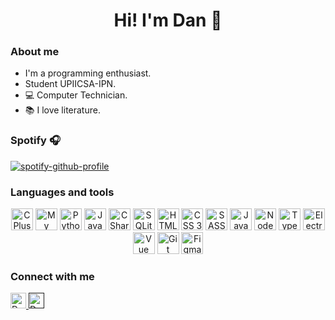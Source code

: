 <h1 align="center">Hi! I'm Dan 👋</h1>

### About me

- I'm a programming enthusiast.
- Student UPIICSA-IPN.
- 💻 Computer Technician.
- 📚 I love literature.

### Spotify 🎧

[![spotify-github-profile](https://spotify-github-profile.vercel.app/api/view?uid=31odz54ulh4lbxkpusyzoehwrvou&cover_image=true&theme=natemoo-re&bar_color=53b14f&bar_color_cover=false)](https://github.com/kittinan/spotify-github-profile)

### Languages and tools

<p align="center">
  <img alt="C Plus Plus" src="https://cdn.svgporn.com/logos/c-plusplus.svg" width="35" height="35"/>
  <img alt="My SQL" src="https://cdn.svgporn.com/logos/mysql-icon.svg" width="35" height="35"/>
  <img alt="Python" src="https://cdn.svgporn.com/logos/python.svg" width="35" height="35"/>
  <img alt="Java" src="https://cdn.svgporn.com/logos/java.svg" width="35" height="35"/>
  <img alt="C Sharp" src="https://cdn.svgporn.com/logos/c-sharp.svg" width="35" height="35"/>
  <img alt="SQLite" src="https://cdn.svgporn.com/logos/sqlite.svg" width="35" height="35"/>
  <img alt="HTML 5" src="https://cdn.svgporn.com/logos/html-5.svg" width="35" height="35"/>
  <img alt="CSS 3" src="https://cdn.svgporn.com/logos/css-3.svg" width="35" height="35"/>
  <img alt="SASS" src="https://cdn.svgporn.com/logos/sass.svg" width="35" height="35"/>
  <img alt="JavaScript" src="https://cdn.svgporn.com/logos/javascript.svg" width="35" height="35"/>
  <img alt="Node JS" src="https://cdn.svgporn.com/logos/nodejs-icon.svg" width="35" height="35"/>
  <img alt="TypeScript" src="https://cdn.svgporn.com/logos/typescript-icon.svg" width="35" height="35"/>
  <img alt="Electron JS" src="https://cdn.svgporn.com/logos/electron.svg" width="35" height="35"/>
  <img alt="Vue JS" src="https://cdn.svgporn.com/logos/vue.svg" width="35" height="35"/>
  <img alt="Git" src="https://cdn.svgporn.com/logos/git-icon.svg" width="35" height="35"/>
  <img alt="Figma" src="https://cdn.svgporn.com/logos/figma.svg" width="35" height="35"/>
</p>

### Connect with me

<a href="www.linkedin.com/in/dan-jair-urtiz-lópez-877558233" target="_blank">
  <img alt="Dan's LinkedIn" title="Dan's LinkedIn" src="https://cdn.svgporn.com/logos/discord-icon.svg" width="25" height="25"/>
</a>
<a href="" target="_blank">
  <img alt="Dan's Discord" title="Dan's Discord" src="https://cdn.svgporn.com/logos/linkedin-icon.svg" width="25" height="25"/>
</a>
